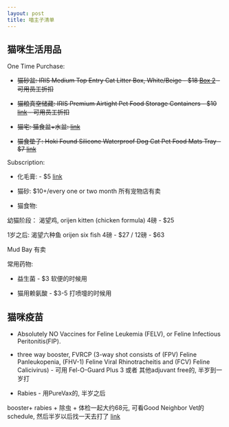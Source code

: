```yaml
---
layout: post
title: 喵主子清单
---
```


## 猫咪生活用品

One Time Purchase:

* <del>猫砂盆: IRIS Medium Top Entry Cat Litter Box, White/Beige - $18
[Box 2](https://www.amazon.com/gp/product/B076YR7VT2/ref=ox_sc_saved_title_1?smid=ATVPDKIKX0DER&psc=1) - 可用员工折扣

* <del>猫粮真空储藏: IRIS Premium Airtight Pet Food Storage Containers - $10
[link](https://www.amazon.com/gp/product/B00186O0SS/ref=ox_sc_act_title_5?smid=ATVPDKIKX0DER&psc=1) - 可用员工折扣

* <del>猫宅: 猫食盆+水盆: 
[link](https://www.amazon.com/gp/product/B01M9IDJ9R/ref=ox_sc_saved_title_2?smid=A1VU7HQDV1QE9Y&psc=1) 

* <del>猫食垫子: Hoki Found Silicone Waterproof Dog Cat Pet Food Mats Tray - $7
[link](https://www.amazon.com/gp/product/B01N8TH7JY/ref=ox_sc_act_title_2?smid=A1477Z5QQEZZIC&psc=1)

Subscription: 

* 化毛膏: - $5
[link](https://www.amazon.com/gp/product/B0002I9O84/ref=ox_sc_act_title_4?smid=ATVPDKIKX0DER&psc=1)

* 猫砂: $10+/every one or two month
所有宠物店有卖

* 猫食物: 

幼猫阶段： 渴望鸡, orijen kitten (chicken formula) 4磅 - $25

1岁之后: 渴望六种鱼 orijen six fish  4磅 - $27 / 12磅 - $63

Mud Bay 有卖

常用药物: 

* 益生菌 - $3
软便的时候用

* 猫用赖氨酸 - $3-5
打喷嚏的时候用 

## 猫咪疫苗

* Absolutely NO Vaccines for Feline Leukemia (FELV), or Feline Infectious Peritonitis(FIP).  

* three way booster, FVRCP (3-way shot consists of (FPV) Feline Panleukopenia, (FHV-1) Feline Viral Rhinotracheitis and (FCV) Feline Calicivirus) - 可用 Fel-O-Guard Plus 3 或者 其他adjuvant free的, 半岁到一岁打

* Rabies - 用PureVax的, 半岁之后

booster+ rabies + 除虫 + 体检一起大约68元, 可看Good Neighbor Vet的schedule, 然后半岁以后找一天去打了
[link](http://goodneighborvet.com/services/northwest-pet-vaccination-services.php)


